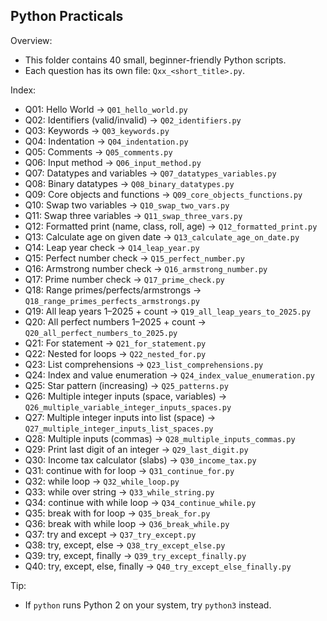 <h2>Python Practicals</h2>

Overview:
- This folder contains 40 small, beginner-friendly Python scripts.
- Each question has its own file: `Qxx_<short_title>.py`.

Index:
- Q01: Hello World → `Q01_hello_world.py`
- Q02: Identifiers (valid/invalid) → `Q02_identifiers.py`
- Q03: Keywords → `Q03_keywords.py`
- Q04: Indentation → `Q04_indentation.py`
- Q05: Comments → `Q05_comments.py`
- Q06: Input method → `Q06_input_method.py`
- Q07: Datatypes and variables → `Q07_datatypes_variables.py`
- Q08: Binary datatypes → `Q08_binary_datatypes.py`
- Q09: Core objects and functions → `Q09_core_objects_functions.py`
- Q10: Swap two variables → `Q10_swap_two_vars.py`
- Q11: Swap three variables → `Q11_swap_three_vars.py`
- Q12: Formatted print (name, class, roll, age) → `Q12_formatted_print.py`
- Q13: Calculate age on given date → `Q13_calculate_age_on_date.py`
- Q14: Leap year check → `Q14_leap_year.py`
- Q15: Perfect number check → `Q15_perfect_number.py`
- Q16: Armstrong number check → `Q16_armstrong_number.py`
- Q17: Prime number check → `Q17_prime_check.py`
- Q18: Range primes/perfects/armstrongs → `Q18_range_primes_perfects_armstrongs.py`
- Q19: All leap years 1–2025 + count → `Q19_all_leap_years_to_2025.py`
- Q20: All perfect numbers 1–2025 + count → `Q20_all_perfect_numbers_to_2025.py`
- Q21: For statement → `Q21_for_statement.py`
- Q22: Nested for loops → `Q22_nested_for.py`
- Q23: List comprehensions → `Q23_list_comprehensions.py`
- Q24: Index and value enumeration → `Q24_index_value_enumeration.py`
- Q25: Star pattern (increasing) → `Q25_patterns.py`
- Q26: Multiple integer inputs (space, variables) → `Q26_multiple_variable_integer_inputs_spaces.py`
- Q27: Multiple integer inputs into list (space) → `Q27_multiple_integer_inputs_list_spaces.py`
- Q28: Multiple inputs (commas) → `Q28_multiple_inputs_commas.py`
- Q29: Print last digit of an integer → `Q29_last_digit.py`
- Q30: Income tax calculator (slabs) → `Q30_income_tax.py`
- Q31: continue with for loop → `Q31_continue_for.py`
- Q32: while loop → `Q32_while_loop.py`
- Q33: while over string → `Q33_while_string.py`
- Q34: continue with while loop → `Q34_continue_while.py`
- Q35: break with for loop → `Q35_break_for.py`
- Q36: break with while loop → `Q36_break_while.py`
- Q37: try and except → `Q37_try_except.py`
- Q38: try, except, else → `Q38_try_except_else.py`
- Q39: try, except, finally → `Q39_try_except_finally.py`
- Q40: try, except, else, finally → `Q40_try_except_else_finally.py`

Tip:
- If `python` runs Python 2 on your system, try `python3` instead.







